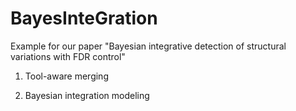 # BayesInteGration
Example for our paper "Bayesian integrative detection of structural variations with FDR control"

1. Tool-aware merging

2. Bayesian integration modeling
